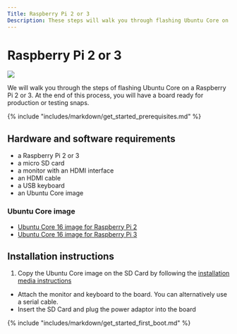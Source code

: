 ```yaml
---
Title: Raspberry Pi 2 or 3
Description: These steps will walk you through flashing Ubuntu Core on a Raspberry Pi 2 or 3.
---
```

# Raspberry Pi 2 or 3
![](http://i.imgur.com/MtSazih.png)

We will walk you through the steps of flashing Ubuntu Core on a Raspberry Pi 2 or 3. At the end of this process, you will have a board ready for production or testing snaps.

{% include "includes/markdown/get_started_prerequisites.md" %}

## Hardware and software requirements

  * a Raspberry Pi 2 or 3
  * a micro SD card
  * a monitor with an HDMI interface
  * an HDMI cable
  * a USB keyboard
  * an Ubuntu Core image

### Ubuntu Core image

 * [Ubuntu Core 16 image for Raspberry Pi 2](http://releases.ubuntu.com/ubuntu-core/16/ubuntu-core-16-pi2.img.xz)
  * [Ubuntu Core 16 image for Raspberry Pi 3](http://releases.ubuntu.com/ubuntu-core/16/ubuntu-core-16-pi3.img.xz)

## Installation instructions

 1. Copy the Ubuntu Core image on the SD Card by following the [installation media instructions](/core/get-started/installation-medias)
 * Attach the monitor and keyboard to the board. You can alternatively use a serial cable.
 * Insert the SD Card and plug the power adaptor into the board

{% include "includes/markdown/get_started_first_boot.md" %}
